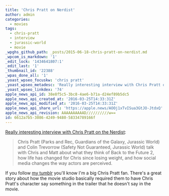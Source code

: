```yaml
---
title: 'Chris Pratt on Nerdist'
author: admin
categories:
  - movies
tags:
  - chris-pratt
  - interview
  - jurassic-world
  - movie
_wpghs_github_path: _posts/2015-06-18-chris-pratt-on-nerdist.md
_wpcom_is_markdown: '1'
_edit_lock: '1434641807:1'
_edit_last: '1'
_thumbnail_id: '22388'
_wpas_done_all: '1'
_yoast_wpseo_focuskw: 'chris pratt'
_yoast_wpseo_metadesc: 'Really interesting interview with Chris Pratt on the Nerdist.'
_yoast_wpseo_linkdex: '74'
apple_news_api_id: 38e8f5c5-3bc8-4ae6-b71a-d24ef89b5dc5
apple_news_api_created_at: '2016-03-25T14:33:31Z'
apple_news_api_modified_at: '2016-03-25T14:33:31Z'
apple_news_api_share_url: 'https://apple.news/AOOj1xTvISua3GtJO-JtdxQ'
apple_news_api_revision: AAAAAAAAAAD//////////w==
id: 6612a7b5-3086-4249-9480-58334789166f
---
```

<p><a href="http://nerdist.com/nerdist-podcast-chris-pratt-and-colin-trevorrow/">Really interesting interview with Chris Pratt on the Nerdist</a>:</p>
<blockquote><p>
  Chris Pratt (Parks and Rec, Guardians of the Galaxy, Jurassic World) and Colin Trevorrow (Safety Not Guaranteed, Jurassic World) talk with Chris and Matt about what they think of Back to the Future 2, how life has changed for Chris since losing weight, and how social media changes the way actors are perceived.
</p></blockquote>
<p>If you follow <a href="http://tumblr.chrisenns.com">my tumblr</a> you'll know I'm a big Chris Pratt fan. There's a great story about how the movie studio basically required them to have Chris Pratt's character say something in the trailer that he doesn't say in the movie.</p>
